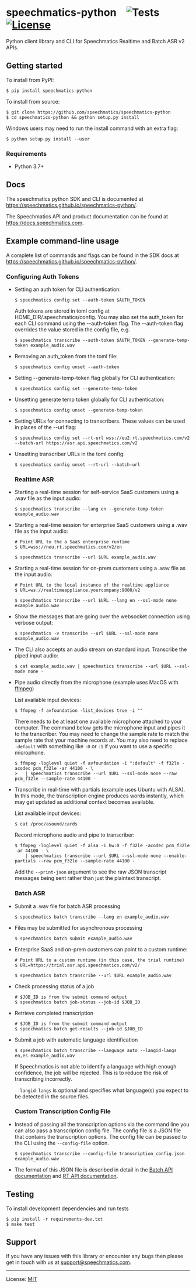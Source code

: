 # speechmatics-python &ensp; ![Tests](https://github.com/speechmatics/speechmatics-python/workflows/Tests/badge.svg) [![License](https://img.shields.io/badge/license-MIT-yellow.svg)](https://github.com/speechmatics/speechmatics-python/blob/master/LICENSE.txt)

Python client library and CLI for Speechmatics Realtime and Batch ASR v2 APIs.


## Getting started

To install from PyPI:

    $ pip install speechmatics-python

To install from source:

    $ git clone https://github.com/speechmatics/speechmatics-python
    $ cd speechmatics-python && python setup.py install

Windows users may need to run the install command with an extra flag:

    $ python setup.py install --user

### Requirements

- Python 3.7+

## Docs

The speechmatics python SDK and CLI is documented at https://speechmatics.github.io/speechmatics-python/.

The Speechmatics API and product documentation can be found at https://docs.speechmatics.com.

## Example command-line usage

A complete list of commands and flags can be found in the SDK docs at https://speechmatics.github.io/speechmatics-python/.

  ### Configuring Auth Tokens
- Setting an auth token for CLI authentication:
   ```shell
   $ speechmatics config set --auth-token $AUTH_TOKEN
   ```
  Auth tokens are stored in toml config at HOME_DIR/.speechmatics/config.
  You may also set the auth_token for each CLI command using the --auth-token flag.
  The --auth-token flag overrides the value stored in the config file, e.g.
   ```shell
   $ speechmatics transcribe --auth-token $AUTH_TOKEN --generate-temp-token example_audio.wav
   ```

- Removing an auth_token from the toml file:
   ```shell
   $ speechmatics config unset --auth-token
   ```

- Setting --generate-temp-token flag globally for CLI authentication:
   ```shell
   $ speechmatics config set --generate-temp-token
   ```

- Unsetting generate temp token globally for CLI authentication:
   ```shell
   $ speechmatics config unset --generate-temp-token
   ```

- Setting URLs for connecting to transcribers. These values can be used in places of the --url flag:
   ```shell
   $ speechmatics config set --rt-url wss://eu2.rt.speechmatics.com/v2 --batch-url https://asr.api.speechmatics.com/v2
   ```

- Unsetting transcriber URLs in the toml config:
   ```shell
   $ speechmatics config unset --rt-url --batch-url
   ```

  ### Realtime ASR
- Starting a real-time session for self-service SaaS customers using a .wav file as the input audio:

   ```shell
   $ speechmatics transcribe --lang en --generate-temp-token example_audio.wav
   ```

- Starting a real-time session for enterprise SaaS customers using a .wav file as the input audio:

   ```shell
   # Point URL to the a SaaS enterprise runtime
   $ URL=wss://neu.rt.speechmatics.com/v2/en

   $ speechmatics transcribe --url $URL example_audio.wav
   ```

- Starting a real-time session for on-prem customers using a .wav file as the input audio:

   ```shell
   # Point URL to the local instance of the realtime appliance
   $ URL=ws://realtimeappliance.yourcompany:9000/v2

   $ speechmatics transcribe --url $URL --lang en --ssl-mode none example_audio.wav
   ```

- Show the messages that are going over the websocket connection using verbose output:

   ```shell
   $ speechmatics -v transcribe --url $URL --ssl-mode none example_audio.wav
   ```

- The CLI also accepts an audio stream on standard input.
  Transcribe the piped input audio:

   ```shell
   $ cat example_audio.wav | speechmatics transcribe --url $URL --ssl-mode none -
   ```

- Pipe audio directly from the microphone (example uses MacOS with [ffmpeg](https://ffmpeg.org/ffmpeg-devices.html#avfoundation))

  List available input devices:

  ```shell
  $ ffmpeg -f avfoundation -list_devices true -i ""
  ```

  There needs to be at least one available microphone attached to your computer.
  The command below gets the microphone input and pipes it to the transcriber.
  You may need to change the sample rate to match the sample rate that your machine records at.
  You may also need to replace `:default` with something like `:0` or `:1` if you want to use a specific microphone.

  ```shell
  $ ffmpeg -loglevel quiet -f avfoundation -i ":default" -f f32le -acodec pcm_f32le -ar 44100 - \
  >   | speechmatics transcribe --url $URL --ssl-mode none --raw pcm_f32le --sample-rate 44100 -
  ```

- Transcribe in real-time with partials (example uses Ubuntu with ALSA).
  In this mode, the transcription engine produces words instantly, which may get updated as additional context becomes available.

  List available input devices:

  ```shell
  $ cat /proc/asound/cards
  ```

  Record microphone audio and pipe to transcriber:

  ```shell
  $ ffmpeg -loglevel quiet -f alsa -i hw:0 -f f32le -acodec pcm_f32le -ar 44100 - \
      | speechmatics transcribe --url $URL --ssl-mode none --enable-partials --raw pcm_f32le --sample-rate 44100 -
  ```

  Add the `--print-json` argument to see the raw JSON transcript messages being sent rather than just the plaintext transcript.

  ### Batch ASR
- Submit a .wav file for batch ASR processing

   ```shell
   $ speechmatics batch transcribe --lang en example_audio.wav
   ```

- Files may be submitted for asynchronous processing

    ```shell
   $ speechmatics batch submit example_audio.wav
    ```

- Enterprise SaaS and on-prem customers can point to a custom runtime:

   ```shell
   # Point URL to a custom runtime (in this case, the trial runtime)
   $ URL=https://trial.asr.api.speechmatics.com/v2/

   $ speechmatics batch transcribe --url $URL example_audio.wav
   ```

- Check processing status of a job

    ```shell
   # $JOB_ID is from the submit command output
   $ speechmatics batch job-status --job-id $JOB_ID
    ```

- Retrieve completed transcription

    ```shell
   # $JOB_ID is from the submit command output
   $ speechmatics batch get-results --job-id $JOB_ID
    ```
  
- Submit a job with automatic language identification

    ```shell
   $ speechmatics batch transcribe --language auto --langid-langs en,es example_audio.wav
    ```
    If Speechmatics is not able to identify a language with high enough confidence,  the job will be rejected. This is to reduce the risk of transcribing incorrectly.
   
    `--langid-langs` is optional and specifies what language(s) you expect to be detected in the source files.


  ### Custom Transcription Config File
- Instead of passing all the transcription options via the command line you can also pass a transcription config file.
  The config file is a JSON file that contains the transcription options.
  The config file can be passed to the CLI using the `--config-file` option.

    ```shell
  $ speechmatics transcribe --config-file transcription_config.json example_audio.wav
    ```
- The format of this JSON file is described in detail in the 
  [Batch API documentation](https://docs.speechmatics.com/jobsapi#tag/TranscriptionConfig)
  and [RT API documentation](https://docs.speechmatics.com/rt-api-ref#transcription-config).


## Testing

To install development dependencies and run tests

    $ pip install -r requirements-dev.txt
    $ make test


## Support

If you have any issues with this library or encounter any bugs then please get in touch with us at support@speechmatics.com.

---

License: [MIT](LICENSE.txt)
